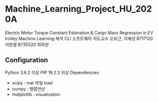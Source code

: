 # Machine_Learning_Project_HU_2020A

Electric Motor Torque Constant Estimation & Cargo Mass Regression in EV trolley
Machine Learning 해석 CLI 소프트웨어
지도교수 오유근, 지해성
B717120 이한결
B735520 최희찬

## Configuration
Python 3.8.2 이상
PIP 19.2.3 이상
Dependencies 
* scipy : mat 파일 load
* numpy : 행렬연산
* matplotlib : visualization
